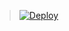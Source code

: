 > [![Deploy](https://www.herokucdn.com/deploy/button.png)](https://dashboard.heroku.com/new?template=https://github.com/eqpoqpe/emp)

